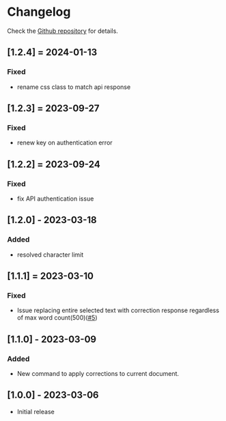 # Changelog

Check the [Github repository](https://github.com/moonkorea00/vscode-korean-grammar-checker) for details.

## [1.2.4] = 2024-01-13

### Fixed

- rename css class to match api response

## [1.2.3] = 2023-09-27

### Fixed

- renew key on authentication error

## [1.2.2] = 2023-09-24

### Fixed

- fix API authentication issue

## [1.2.0] - 2023-03-18

### Added

- resolved character limit

## [1.1.1] = 2023-03-10

### Fixed

- Issue replacing entire selected text with correction response regardless of max word count(500)([#5](https://github.com/moonkorea00/vscode-korean-grammar-checker/issues/5))

## [1.1.0] - 2023-03-09

### Added

- New command to apply corrections to current document.

## [1.0.0] - 2023-03-06

- Initial release